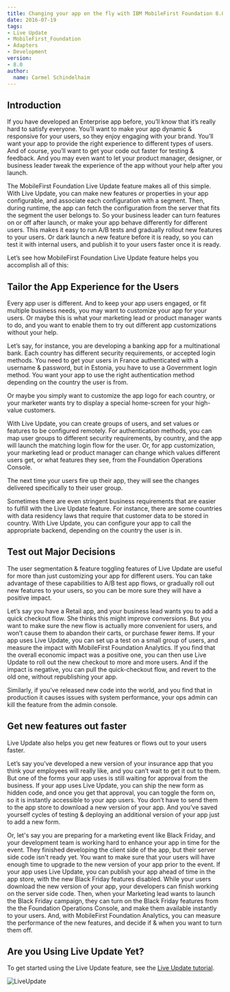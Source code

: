 ```yaml
---
title: Changing your app on the fly with IBM MobileFirst Foundation 8.0 Live Update
date: 2016-07-19
tags:
- Live Update
- MobileFirst_Foundation
- Adapters
- Development
version:
- 8.0
author:
  name: Carmel Schindelhaim
---
```


## Introduction

If you have developed an Enterprise app before, you’ll know that it’s really hard to satisfy everyone. You’ll want to make your app dynamic & responsive for your users, so they enjoy engaging with your brand. You’ll want your app to provide the right experience to different types of users. And of course, you’ll want to get your code out faster for testing & feedback. And you may even want to let your product manager, designer, or business leader tweak the experience of the app without your help after you launch.

The MobileFirst Foundation Live Update feature makes all of this simple. With Live Update, you can make new features or properties in your app configurable, and associate each configuration with a segment. Then, during runtime, the app can fetch the configuration from the server that fits the segment the user belongs to. So your business leader can turn features on or off after launch, or make your app behave differently for different users. This makes it easy to run A/B tests and gradually rollout new features to your users. Or dark launch a new feature before it is ready, so you can test it with internal users, and publish it to your users faster once it is ready.

Let’s see how MobileFirst Foundation Live Update feature helps you accomplish all of this:

## Tailor the App Experience for the Users   

Every app user is different. And to keep your app users engaged, or fit multiple business needs, you may want to customize your app for your users. Or maybe this is what your marketing lead or product manager wants to do, and you want to enable them to try out different app customizations without your help.

Let’s say, for instance, you are developing a banking app for a multinational bank. Each country has different security requirements, or accepted login methods. You need to get your users in France authenticated with a username & password, but in Estonia, you have to use a Government login method.  You want your app to use the right authentication method depending on the country the user is from.

Or maybe you simply want to customize the app logo for each country, or your marketer wants try to display a special home-screen for your high-value customers.

With Live Update, you can create groups of users, and set values or features to be configured remotely.  For authentication methods, you can map user groups to different security requirements, by country, and the app will launch the matching login flow for the user.  Or, for app customization, your marketing lead or product manager can change which values different users get, or what features they see, from the Foundation Operations Console.

The next time your users fire up their app, they will see the changes delivered specifically to their user group.

Sometimes there are even stringent business requirements that are easier to fulfill with the Live Update feature. For instance, there are some countries with data residency laws that require that customer data to be stored in country. With Live Update, you can configure your app to call the appropriate backend, depending on the country the user is in.

## Test out Major Decisions   

The user segmentation & feature toggling features of Live Update are useful for more than just customizing your app for different users. You can take advantage of these capabilities to A/B test app flows, or gradually roll out new features to your users, so you can be more sure they will have a positive impact.

Let’s say you have a Retail app, and your business lead wants you to add a quick checkout flow. She thinks this might improve conversions. But you want to make sure the new flow is actually more convenient for users, and won’t cause them to abandon their carts, or purchase fewer items. If your app uses Live Update, you can set up a test on a small group of users, and measure the impact with MobileFirst Foundation Analytics. If you find that the overall economic impact was a positive one, you can then use Live Update to roll out the new checkout to more and more users. And if the impact is negative, you can pull the quick-checkout flow, and revert to the old one, without republishing your app.

Similarly, if you’ve released new code into the world, and you find that in production it causes issues with system performance, your ops admin can kill the feature from the admin console.

## Get new features out faster

Live Update also helps you get new features or flows out to your users faster.

Let’s say you’ve developed a new version of your insurance app that you think your employees will really like, and you can’t wait to get it out to them. But one of the forms your app uses is still waiting for approval from the business. If your app uses Live Update, you can ship the new form as hidden code, and once you get that approval, you can toggle the form on, so it is instantly accessible to your app users. You don’t have to send them to the app store to download a new version of your app. And you’ve saved yourself cycles of testing & deploying an additional version of your app just to add a new form.

Or, let's say you are preparing for a marketing event like Black Friday, and your development team is working hard to enhance your app in time for the event. They finished developing the client side of the app, but their server side code isn't ready yet. You want to make sure that your users will have enough time to upgrade to the new version of your app prior to the event. If your app uses Live Update, you can publish your app ahead of time in the app store, with the new Black Friday features disabled. While your users download the new version of your app, your developers can finish working on the server side code. Then, when your Marketing lead wants to launch the Black Friday campaign, they can turn on the Black Friday features from the the Foundation Operations Console, and make them available instantly to your users. And, with MobileFirst Foundation Analytics, you can measure the performance of the new features, and decide if & when you want to turn them off.

## Are you Using Live Update Yet?

To get started using the Live Update feature, see the [Live Update tutorial]({{site.baseurl}}/tutorials/en/foundation/8.0/using-the-mfpf-sdk/live-update/).

![LiveUpdate]({{site.baseurl}}/assets/blog/2016-07-19-changing-your-app-on-the-fly-with-ibm-mobilefirst-foundation-8-0/LiveUpdate.png)
